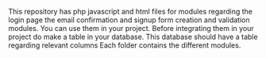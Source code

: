 This repository has php javascript and html files for modules regarding the login page the email confirmation and signup form creation and validation modules.
You can use them in your project.
Before integrating them in your project do make a table in your database.
This database should have a table regarding relevant columns
Each folder contains the different modules.

